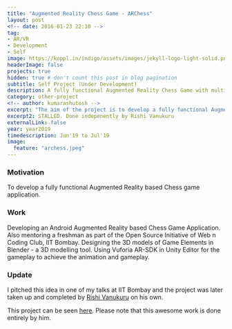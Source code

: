 ```yaml
---
title: "Augmented Reality Chess Game - ARChess"
layout: post
<!-- date: 2016-01-23 22:10 -->
tag:
- AR/VR
- Development
- Self
image: https://koppl.in/indigo/assets/images/jekyll-logo-light-solid.png
headerImage: false
projects: true
hidden: true # don't count this post in blog pagination
subtitle: Self Project (Under Development)
description: A fully functional Augmented Reality Chess Game with multiple board and player designs. Attempting to make a fully functional end user Android application.
category: other-project
<!-- author: kumarashutosh -->
excerpt: "The aim of the project is to develop a fully functional Augmented Reality based Chess game application."
excerpt2: STALLED. Done indepenently by Rishi Vanukuru
externalLink: false
year: year2019
timedescription: Jun'19 to Jul'19
image:
  feature: "archess.jpeg"
---
```


### Motivation

To develop a fully functional Augmented Reality based Chess game application.


### Work

Developing an Android Augmented Reality based Chess Game Application. Also mentoring a freshman as part of the Open Source Initiative of Web n Coding Club, IIT Bombay. Designing the 3D models of Game Elements in Blender - a 3D modelling tool. Using Vuforia AR-SDK in Unity Editor for the gameplay to achieve the animation and gameplay.

### Update

I pitched this idea in one of my talks at IIT Bombay and the project was later taken up and completed by [Rishi Vanukuru](https://rishivanukuru.com/) on his own.

This project can be seen [here](https://rishivanukuru.com/projects/artwo/). Please note that this awesome work is done entirely by him.